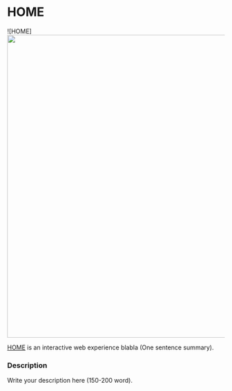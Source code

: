 # HOME

![HOME] <img src="https://media.giphy.com/media/WVFSuLvNSRAN1EBJQ2/source.gif" width="1000" height="700" />

[HOME](https://lesleymoon.github.io/iml300/project-1/) is an interactive web experience blabla (One sentence summary).

### Description

Write your description here (150-200 word).
